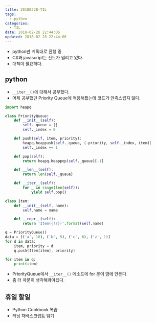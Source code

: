 ```yaml
---
title: 20180228-TIL
tags:
  - python
categories:
  - TIL
date: 2018-02-28 22:44:06
updated: 2018-02-28 22:44:06
---
```


* python만 계획대로 진행 중
* C#과 javascript는 진도가 밀리고 있다.
* 대책이 필요하다.

## python

* `__iter__()`에 대해서 공부했다.
* 어제 공부했던 Priority Queue에 적용해봤는데 코드가 만족스럽지 않다.

```py
import heapq

class PriorityQueue:
    def __init__(self):
        self._queue = []
        self._index = 0

    def push(self, item, priority):
        heapq.heappush(self._queue, (-priority, self._index, item))
        self._index += 1

    def pop(self):
        return heapq.heappop(self._queue)[-1]

    def __len__(self):
        return len(self._queue)

    def __iter__(self):
        for _ in range(len(self)):
            yield self.pop()

class Item:
    def __init__(self, name):
        self.name = name

    def __repr__(self):
        return 'Item({!r})'.format(self.name)

q = PriorityQueue()
data = [('a', 10), ('b', 5), ('c', 6), ('z', 1)]
for d in data:
    item, priority = d
    q.push(Item(item), priority)

for item in q:
    print(item)
```

* PriorityQueue에서 `__iter__()` 메소드에 for 문이 맘에 안든다.
* 좀 더 차분히 생각해봐야겠다.

## 휴일 할일
* Python Cookbook 복습
* 러닝 자바스크립트 읽기